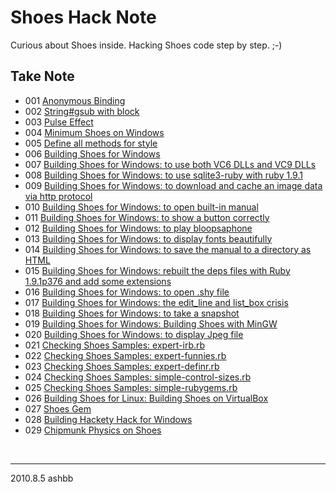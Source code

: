 Shoes Hack Note
===============

Curious about Shoes inside. Hacking Shoes code step by step. ;-)

Take Note
---------

- 001 [Anonymous Binding](http://github.com/ashbb/shoes_hack_note/tree/master/md/hack001.md)
- 002 [String#gsub with block](http://github.com/ashbb/shoes_hack_note/tree/master/md/hack002.md)
- 003 [Pulse Effect](http://github.com/ashbb/shoes_hack_note/tree/master/md/hack003.md)
- 004 [Minimum Shoes on Windows](http://github.com/ashbb/shoes_hack_note/tree/master/md/hack004.md)
- 005 [Define all methods for style](http://github.com/ashbb/shoes_hack_note/tree/master/md/hack005.md)
- 006 [Building Shoes for Windows](http://github.com/ashbb/shoes_hack_note/tree/master/md/hack006.md)
- 007 [Building Shoes for Windows: to use both VC6 DLLs and VC9 DLLs](http://github.com/ashbb/shoes_hack_note/tree/master/md/hack007.md)
- 008 [Building Shoes for Windows: to use sqlite3-ruby with ruby 1.9.1](http://github.com/ashbb/shoes_hack_note/tree/master/md/hack008.md)
- 009 [Building Shoes for Windows: to download and cache an image data via http protocol](http://github.com/ashbb/shoes_hack_note/tree/master/md/hack009.md)
- 010 [Building Shoes for Windows: to open built-in manual](http://github.com/ashbb/shoes_hack_note/tree/master/md/hack010.md)
- 011 [Building Shoes for Windows: to show a button correctly](http://github.com/ashbb/shoes_hack_note/tree/master/md/hack011.md)
- 012 [Building Shoes for Windows: to play bloopsaphone](http://github.com/ashbb/shoes_hack_note/tree/master/md/hack012.md)
- 013 [Building Shoes for Windows: to display fonts beautifully](http://github.com/ashbb/shoes_hack_note/tree/master/md/hack013.md)
- 014 [Building Shoes for Windows: to save the manual to a directory as HTML](http://github.com/ashbb/shoes_hack_note/tree/master/md/hack014.md)
- 015 [Building Shoes for Windows: rebuilt the deps files with Ruby 1.9.1p376 and add some extensions](http://github.com/ashbb/shoes_hack_note/tree/master/md/hack015.md)
- 016 [Building Shoes for Windows: to open .shy file](http://github.com/ashbb/shoes_hack_note/tree/master/md/hack016.md)
- 017 [Building Shoes for Windows: the edit_line and list_box crisis](http://github.com/ashbb/shoes_hack_note/tree/master/md/hack017.md)
- 018 [Building Shoes for Windows: to take a snapshot](http://github.com/ashbb/shoes_hack_note/tree/master/md/hack018.md)
- 019 [Building Shoes for Windows: Building Shoes with MinGW](http://github.com/ashbb/shoes_hack_note/tree/master/md/hack019.md)
- 020 [Building Shoes for Windows: to display Jpeg file](http://github.com/ashbb/shoes_hack_note/tree/master/md/hack020.md)
- 021 [Checking Shoes Samples: expert-irb.rb](http://github.com/ashbb/shoes_hack_note/tree/master/md/hack021.md)
- 022 [Checking Shoes Samples: expert-funnies.rb](http://github.com/ashbb/shoes_hack_note/tree/master/md/hack022.md)
- 023 [Checking Shoes Samples: expert-definr.rb](http://github.com/ashbb/shoes_hack_note/tree/master/md/hack023.md)
- 024 [Checking Shoes Samples: simple-control-sizes.rb](http://github.com/ashbb/shoes_hack_note/tree/master/md/hack024.md)
- 025 [Checking Shoes Samples: simple-rubygems.rb](http://github.com/ashbb/shoes_hack_note/tree/master/md/hack025.md)
- 026 [Building Shoes for Linux: Building Shoes on VirtualBox](http://github.com/ashbb/shoes_hack_note/tree/master/md/hack026.md)
- 027 [Shoes Gem](http://github.com/ashbb/shoes_hack_note/tree/master/md/hack027.md)
- 028 [Building Hackety Hack for Windows](http://github.com/ashbb/shoes_hack_note/tree/master/md/hack028.md)
- 029 [Chipmunk Physics on Shoes](http://github.com/ashbb/shoes_hack_note/tree/master/md/hack029.md)

<br>

---------------
2010.8.5 ashbb